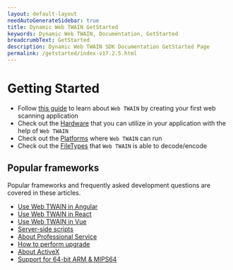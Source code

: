 ```yaml
---
layout: default-layout
needAutoGenerateSidebar: true
title: Dynamic Web TWAIN GetStarted
keywords: Dynamic Web TWAIN, Documentation, GetStarted
breadcrumbText: GetStarted
description: Dynamic Web TWAIN SDK Documentation GetStarted Page
permalink: /getstarted/index-v17.2.5.html
---
```



# Getting Started

* Follow [this guide]({{site.getstarted}}Helloworld.html) to learn about `Web TWAIN` by creating your first web scanning application
* Check out the [Hardware]({{site.getstarted}}Hardware.html) that you can utilize in your application with the help of `Web TWAIN`
* Check out the [Platforms]({{site.getstarted}}Platform.html) where `Web TWAIN` can run
* Check out the [FileTypes]({{site.getstarted}}Filetype.html) that `Web TWAIN` is able to decode/encode

## Popular frameworks

Popular frameworks and frequently asked development questions are covered in these articles.

* [Use Web TWAIN in Angular]({{site.indepth}}development/angular.html)
* [Use Web TWAIN in React]({{site.indepth}}development/react.html)
* [Use Web TWAIN in Vue]({{site.indepth}}development/vue.html)
* [Server-side scripts]({{site.indepth}}development/Server-script.html)
* [About Professional Service]({{site.indepth}}development/Pro-service.html)
* [How to perform upgrade]({{site.indepth}}development/upgrade.html)
* [About ActiveX]({{site.indepth}}development/activex.html)
* [Support for 64-bit ARM & MIPS64]({{site.indepth}}development/armmips.html)
